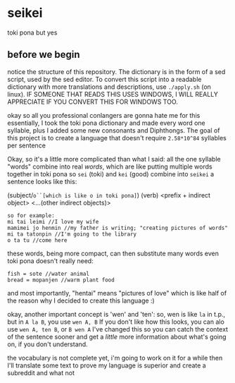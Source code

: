 # seikei
toki pona but yes

## before we begin

notice the structure of this repository. The dictionary is in the form of a sed script, used by the sed editor. To convert this script into a readable dictionary with more translations and descriptions, use `./apply.sh` (on linux). IF SOMEONE THAT READS THIS USES WINDOWS, I WILL REALLY APPRECIATE IF YOU CONVERT THIS FOR WINDOWS TOO.

okay so all you professional conlangers are gonna hate me for this
essentially, I took the toki pona dictionary and made every word one syllable, plus I added some new consonants and Diphthongs.
The goal of this project is to create a language that doesn't require `2.58*10^84` syllables per sentence

Okay, so it's a little more complicated than what I said:
all the one syllable "words" combine into real *words*, which are like putting multiple words together in toki pona
so `sei` (toki) and `kei` (good) combine into `seikei`
a sentence looks like this:

(subject/`o``[which is like o in toki pona]`) (verb) <direct object> <prefix + indirect object> <...(other indirect objects)>
```
so for example:
mi tai leimi //I love my wife
mamimei jo henmin //my father is writing; "creating pictures of words"
mi ta tatonpin //I'm going to the library
o ta tu //come here
```
these words, being more compact, can then substitute many words even toki pona doesn't really need:
```
fish = sote //water animal
bread = mopanjen //warm plant food
```
and most importantly, "hentai" means "pictures of love" which is like half of the reason why I decided to create this language :)

okay, another important concept is 'wen' and 'ten':
so, wen is like `la` in t.p., but in `A la B`, you use `wen A, B`
If you don't like how this looks, you can alo use `wen A, ten B`, or `B wen A`
I've changed this so you can catch the context of the sentence sooner and get a *little* more information about what's going on, if you don't understand.

the vocabulary is not complete yet, i'm going to work on it for a while
then I'll translate some text to prove my language is superior and create a subreddit and what not
